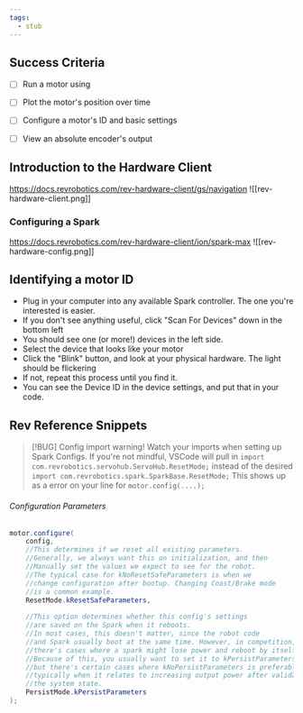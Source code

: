 ```yaml
---
tags:
  - stub
---
```


## Success Criteria
- [ ] Run a motor using
- [ ] Plot the motor's position over time
- [ ] Configure a motor's ID and basic settings
- [ ] View an absolute encoder's output



## Introduction to the Hardware Client
https://docs.revrobotics.com/rev-hardware-client/gs/navigation
![[rev-hardware-client.png]]


### Configuring a Spark

https://docs.revrobotics.com/rev-hardware-client/ion/spark-max
![[rev-hardware-config.png]]


## Identifying a motor ID
- Plug in your computer into any available Spark controller. The one you're interested is easier.
- If you don't see anything useful, click "Scan For Devices" down in the bottom left
- You should see one (or more!) devices in the left side.
- Select the device that looks like your motor
- Click the "Blink" button, and look at your physical hardware. The light should be flickering
- If not, repeat this process until you find it.
- You can see the Device ID in the device settings, and put that in your code. 



## Rev Reference Snippets


> [!BUG] Config import warning!
> Watch your imports when setting up Spark Configs. If you're not mindful, VSCode will pull in 
> `import com.revrobotics.servohub.ServoHub.ResetMode;`
> instead of the desired 
> `import com.revrobotics.spark.SparkBase.ResetMode;`
> This shows up as a error on your line for 
>  `motor.config(....);`




###### Configuration Parameters
```java
motor.configure(
	config, 
	//This determines if we reset all existing parameters. 
	//Generally, we always want this on initialization, and then 
	//Manually set the values we expect to see for the robot.
	//The typical case for kNoResetSafeParameters is when we
	//change configuration after bootup. Changing Coast/Brake mode
	//is a common example.
	ResetMode.kResetSafeParameters, 
	
	//This option determines whether this config's settings
	//are saved on the Spark when it reboots.
	//In most cases, this doesn't matter, since the robot code
	//and Spark usually boot at the same time. However, in competition,
	//there's cases where a spark might lose power and reboot by itself!
	//Because of this, you usually want to set it to kPersistParameters,
	//but there's certain cases where kNoPersistParameters is preferable,
	//typically when it relates to increasing output power after validating
	//the system state.
	PersistMode.kPersistParameters
);
```



